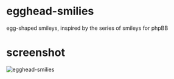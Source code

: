 # egghead-smilies
egg-shaped smileys, inspired by the series of smileys for phpBB

# screenshot
![egghead-smilies](https://github.com/Mazeltof/egghead-smilies/assets/16059355/ea88e987-d3fc-4179-aa97-509b59b684b5)
